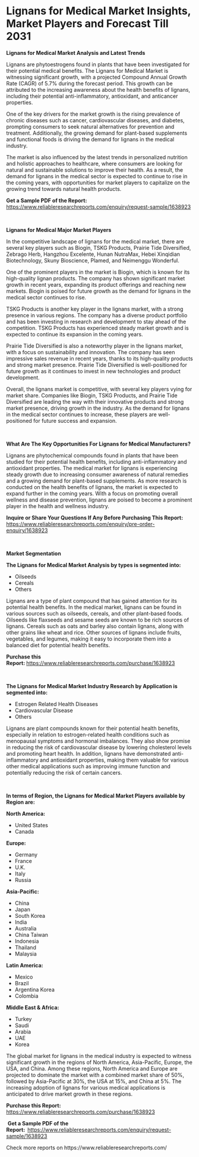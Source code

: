 <p><h1>Lignans for Medical Market Insights, Market Players and Forecast Till 2031</h1></p><p><strong>Lignans for Medical Market Analysis and Latest Trends</strong></p>
<p><p>Lignans are phytoestrogens found in plants that have been investigated for their potential medical benefits. The Lignans for Medical Market is witnessing significant growth, with a projected Compound Annual Growth Rate (CAGR) of 5.7% during the forecast period. This growth can be attributed to the increasing awareness about the health benefits of lignans, including their potential anti-inflammatory, antioxidant, and anticancer properties.</p><p>One of the key drivers for the market growth is the rising prevalence of chronic diseases such as cancer, cardiovascular diseases, and diabetes, prompting consumers to seek natural alternatives for prevention and treatment. Additionally, the growing demand for plant-based supplements and functional foods is driving the demand for lignans in the medical industry.</p><p>The market is also influenced by the latest trends in personalized nutrition and holistic approaches to healthcare, where consumers are looking for natural and sustainable solutions to improve their health. As a result, the demand for lignans in the medical sector is expected to continue to rise in the coming years, with opportunities for market players to capitalize on the growing trend towards natural health products.</p></p>
<p><strong>Get a Sample PDF of the Report:&nbsp;</strong> <a href="https://www.reliableresearchreports.com/enquiry/request-sample/1638923">https://www.reliableresearchreports.com/enquiry/request-sample/1638923</a></p>
<p>&nbsp;</p>
<p><strong>Lignans for Medical Major Market Players</strong></p>
<p><p>In the competitive landscape of lignans for the medical market, there are several key players such as Biogin, TSKG Products, Prairie Tide Diversified, Zebrago Herb, Hangzhou Excelente, Hunan NutraMax, Hebei Xinqidian Biotechnology, Skuny Bioscience, Plamed, and Neimenggu Wonderful.</p><p>One of the prominent players in the market is Biogin, which is known for its high-quality lignan products. The company has shown significant market growth in recent years, expanding its product offerings and reaching new markets. Biogin is poised for future growth as the demand for lignans in the medical sector continues to rise.</p><p>TSKG Products is another key player in the lignans market, with a strong presence in various regions. The company has a diverse product portfolio and has been investing in research and development to stay ahead of the competition. TSKG Products has experienced steady market growth and is expected to continue its expansion in the coming years.</p><p>Prairie Tide Diversified is also a noteworthy player in the lignans market, with a focus on sustainability and innovation. The company has seen impressive sales revenue in recent years, thanks to its high-quality products and strong market presence. Prairie Tide Diversified is well-positioned for future growth as it continues to invest in new technologies and product development.</p><p>Overall, the lignans market is competitive, with several key players vying for market share. Companies like Biogin, TSKG Products, and Prairie Tide Diversified are leading the way with their innovative products and strong market presence, driving growth in the industry. As the demand for lignans in the medical sector continues to increase, these players are well-positioned for future success and expansion.</p></p>
<p>&nbsp;</p>
<p><strong>What Are The Key Opportunities For Lignans for Medical Manufacturers?</strong></p>
<p><p>Lignans are phytochemical compounds found in plants that have been studied for their potential health benefits, including anti-inflammatory and antioxidant properties. The medical market for lignans is experiencing steady growth due to increasing consumer awareness of natural remedies and a growing demand for plant-based supplements. As more research is conducted on the health benefits of lignans, the market is expected to expand further in the coming years. With a focus on promoting overall wellness and disease prevention, lignans are poised to become a prominent player in the health and wellness industry.</p></p>
<p><strong>Inquire or Share Your Questions If Any Before Purchasing This Report:</strong> <a href="https://www.reliableresearchreports.com/enquiry/pre-order-enquiry/1638923">https://www.reliableresearchreports.com/enquiry/pre-order-enquiry/1638923</a></p>
<p>&nbsp;</p>
<p><strong>Market Segmentation</strong></p>
<p><strong>The Lignans for Medical Market Analysis by types is segmented into:</strong></p>
<p><ul><li>Oilseeds</li><li>Cereals</li><li>Others</li></ul></p>
<p><p>Lignans are a type of plant compound that has gained attention for its potential health benefits. In the medical market, lignans can be found in various sources such as oilseeds, cereals, and other plant-based foods. Oilseeds like flaxseeds and sesame seeds are known to be rich sources of lignans. Cereals such as oats and barley also contain lignans, along with other grains like wheat and rice. Other sources of lignans include fruits, vegetables, and legumes, making it easy to incorporate them into a balanced diet for potential health benefits.</p></p>
<p><strong>Purchase this Report:&nbsp;</strong><a href="https://www.reliableresearchreports.com/purchase/1638923">https://www.reliableresearchreports.com/purchase/1638923</a></p>
<p>&nbsp;</p>
<p><strong>The Lignans for Medical Market Industry Research by Application is segmented into:</strong></p>
<p><ul><li>Estrogen Related Health Diseases</li><li>Cardiovascular Disease</li><li>Others</li></ul></p>
<p><p>Lignans are plant compounds known for their potential health benefits, especially in relation to estrogen-related health conditions such as menopausal symptoms and hormonal imbalances. They also show promise in reducing the risk of cardiovascular disease by lowering cholesterol levels and promoting heart health. In addition, lignans have demonstrated anti-inflammatory and antioxidant properties, making them valuable for various other medical applications such as improving immune function and potentially reducing the risk of certain cancers.</p></p>
<p>&nbsp;</p>
<p><strong>In terms of Region, the Lignans for Medical Market Players available by Region are:</strong></p>
<p>
    <p> <strong> North America: </strong>
        <ul>
            <li>United States</li>
            <li>Canada</li>
        </ul>
        </p> 
    <p> <strong> Europe: </strong>
        <ul>
            <li>Germany</li>
            <li>France</li>
            <li>U.K.</li>
            <li>Italy</li>
            <li>Russia</li>
        </ul>
        </p> 
    <p> <strong> Asia-Pacific: </strong>
        <ul>
            <li>China</li>
            <li>Japan</li>
            <li>South Korea</li>
            <li>India</li>
            <li>Australia</li>
            <li>China Taiwan</li>
            <li>Indonesia</li>
            <li>Thailand</li>
            <li>Malaysia</li>
        </ul>
        </p> 
    <p> <strong> Latin America: </strong>
        <ul>
            <li>Mexico</li>
            <li>Brazil</li>
            <li>Argentina Korea</li>
            <li>Colombia</li>
        </ul>
        </p> 
    <p> <strong> Middle East & Africa: </strong>
        <ul>
            <li>Turkey</li>
            <li>Saudi</li>
            <li>Arabia</li>
            <li>UAE</li>
            <li>Korea</li>
        </ul>
    </p>
    </p>
<p><p>The global market for lignans in the medical industry is expected to witness significant growth in the regions of North America, Asia-Pacific, Europe, the USA, and China. Among these regions, North America and Europe are projected to dominate the market with a combined market share of 50%, followed by Asia-Pacific at 30%, the USA at 15%, and China at 5%. The increasing adoption of lignans for various medical applications is anticipated to drive market growth in these regions.</p></p>
<p><strong>Purchase this Report: </strong><a href="https://www.reliableresearchreports.com/purchase/1638923">https://www.reliableresearchreports.com/purchase/1638923</a></p>
<p>&nbsp;<strong>Get a Sample PDF of the Report:&nbsp;&nbsp;</strong><a href="https://www.reliableresearchreports.com/enquiry/request-sample/1638923">https://www.reliableresearchreports.com/enquiry/request-sample/1638923</a></p>
<p><strong></strong></p>
<p>Check more reports on https://www.reliableresearchreports.com/</p>